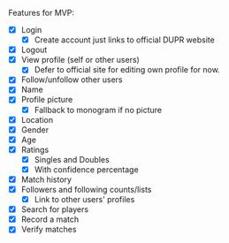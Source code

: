 Features for MVP:

- [x] Login
  - [x] Create account just links to official DUPR website
- [x] Logout
- [x] View profile (self or other users)
  - [x] Defer to official site for editing own profile for now.
- [x] Follow/unfollow other users
- [x] Name
- [x] Profile picture
  - [x] Fallback to monogram if no picture
- [x] Location
- [x] Gender
- [x] Age
- [x] Ratings
  - [x] Singles and Doubles
  - [x] With confidence percentage
- [x] Match history
- [x] Followers and following counts/lists
  - [x] Link to other users' profiles
- [x] Search for players
- [x] Record a match
- [x] Verify matches
